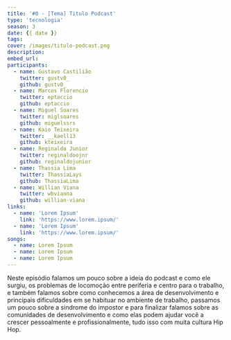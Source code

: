 ```yaml
---
title: '#0 - [Tema] Titulo Podcast'
type: 'tecnologia'
season: 3
date: {{ date }}
tags:
cover: /images/titulo-podcast.png
description:
embed_url:
participants:
  - name: Gustavo Castilião
    twitter: gustv0_
    github: gustv0_
  - name: Marcos Florencio
    twitter: eptaccio
    github: eptaccio
  - name: Miguel Soares
    twitter: miglsoares
    github: miguelssrs
  - name: Kaio Teixeira
    twitter: __kaell13
    github: kteixeira
  - name: Reginaldo Junior
    twitter: reginaldoojnr
    github: reginaldojunior
  - name: Thassia Lima
    twitter: ThassiaLays
    github: ThassiaLima
  - name: Willian Viana
    twitter: wbvianna
    github: willian-viana
links:
  - name: 'Lorem Ipsum'
    link: 'https://www.lorem.ipsum/'
  - name: 'Lorem Ipsum'
    link: 'https://www.lorem.ipsum/'
songs:
  - name: Lorem Ipsum
  - name: Lorem Ipsum
  - name: Lorem Ipsum
---
```


Neste episódio falamos um pouco sobre a ideia do podcast e como ele surgiu, os problemas de locomoção entre periferia e centro para o trabalho, e também falamos sobre como conhecemos a área de desenvolvimento e principais dificuldades em se habituar no ambiente de trabalho, passamos um pouco sobre a sindrome do impostor e para finalizar falamos sobre as comunidades de desenvolvimento e como elas podem ajudar você a crescer pessoalmente e profissionalmente, tudo isso com muita cultura Hip Hop.
